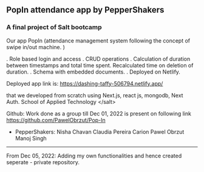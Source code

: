 ## PopIn attendance app by PepperShakers
### A final project of Salt bootcamp

Our app PopIn (attendance management system following the concept of swipe in/out machine. )

. Role based login and access
. CRUD operations
. Calculation of duration between timestamps and total time spent. Recalculated time on deletion of duration.
. Schema with embedded documents.
. Deployed on Netlify.

Deployed app link is:
https://dashing-taffy-506794.netlify.app/

that we developed from scratch using Next.js, react js, mongodb, Next Auth. School of Applied Technology <​/salt>

Github: Work done as a group till Dec 01, 2022 is present on following link
https://github.com/PawelObrzut/Pop-In

- PepperShakers: Nisha Chavan Claudia Pereira Carion Pawel Obrzut Manoj Singh


----------------------------------------------------------------------------------------------

From Dec 05, 2022: Adding my own functionalities and hence created seperate - private repository.
